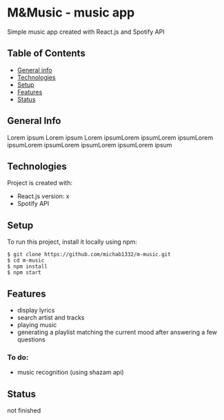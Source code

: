 # M&Music - music app
Simple music app created with React.js and Spotify API

## Table of Contents
* [General info](#general-info)
* [Technologies](#technologies)
* [Setup](#setup)
* [Features](#features)
* [Status](#status)

## General Info
Lorem ipsum Lorem ipsum Lorem ipsumLorem ipsumLorem ipsumLorem ipsumLorem ipsumLorem ipsumLorem ipsumLorem ipsum

## Technologies
Project is created with:
* React.js version: x
* Spotify API

## Setup
To run this project, install it locally using npm:

```
$ git clone https://github.com/michab1332/m-music.git
$ cd m-music
$ npm install
$ npm start
```

## Features
* display lyrics
* search artist and tracks
* playing music
* generating a playlist matching the current mood after answering a few questions

### To do: 
* music recognition (using shazam api)

## Status
not finished
